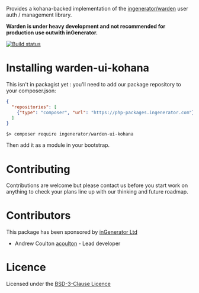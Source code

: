 Provides a kohana-backed implementation of the [ingenerator/warden](https://github.com/ingenerator/warden) user
auth / management library.

**Warden is under heavy development and not recommended for production use outwith inGenerator.**

[![Build status](https://github.com/ingenerator/warden-ui-kohana/actions/workflows/test.yaml/badge.svg)](https://github.com/ingenerator/warden-ui-kohana/actions/workflows/test.yaml)


# Installing warden-ui-kohana

This isn't in packagist yet : you'll need to add our package repository to your composer.json:

```json
{
  "repositories": [
    {"type": "composer", "url": "https://php-packages.ingenerator.com"}
  ]
}
```

`$> composer require ingenerator/warden-ui-kohana`

Then add it as a module in your bootstrap.

# Contributing

Contributions are welcome but please contact us before you start work on anything to check your
plans line up with our thinking and future roadmap. 

# Contributors

This package has been sponsored by [inGenerator Ltd](http://www.ingenerator.com)

* Andrew Coulton [acoulton](https://github.com/acoulton) - Lead developer

# Licence

Licensed under the [BSD-3-Clause Licence](LICENSE)
